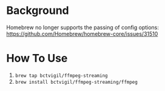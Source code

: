 # Background
Homebrew no longer supports the passing of config options: https://github.com/Homebrew/homebrew-core/issues/31510

# How To Use
1. `brew tap bctvigil/ffmpeg-streaming`
2. `brew install bctvigil/ffmpeg-streaming/ffmpeg`
